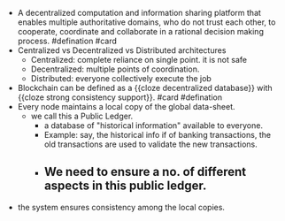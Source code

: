 - A decentralized computation and information sharing platform that enables multiple authoritative domains, who do not trust each other, to cooperate, coordinate and collaborate in a rational decision making process. #defination #card
- Centralized vs Decentralized vs Distributed architectures
	- Centralized: complete reliance on single point. it is not safe
	- Decentralized: multiple points of coordination.
	- Distributed: everyone collectively execute the job
- Blockchain can be defined as a {{cloze decentralized database}}  with {{cloze strong consistency support}}. #card #defination
- Every node maintains a local copy of the global data-sheet.
	- we call this a Public Ledger.
		- a database of "historical information" available to everyone.
		- Example: say, the historical info if of banking transactions, the old transactions are used to validate the new transactions.
		- We need to ensure a no. of different aspects in this public ledger.
			-
- the system ensures consistency among the local copies.